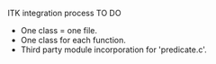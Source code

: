 
ITK integration process
TO DO 
 - One class = one file.
 - One class for each function.
 - Third party module incorporation for 'predicate.c'.


